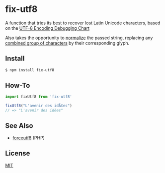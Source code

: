 # fix-utf8

A function that tries its best to recover lost Latin Unicode characters, based on the [UTF-8 Encoding Debugging Chart](http://www.i18nqa.com/debug/utf8-debug.html#dbg)

Also takes the opportunity to [normalize](https://developer.mozilla.org/en-US/docs/Web/JavaScript/Reference/Global_Objects/String/normalize) the passed string, replacing any [combined group of characters](https://en.wikipedia.org/wiki/Combining_character) by their corresponding glyph.

## Install

```sh
$ npm install fix-utf8
```

## How-To

```js
import fixUtf8 from 'fix-utf8'

fixUtf8("L'avenir des idÃ©es")
// => "L'avenir des idées"
```

## See Also
* [forceutf8](https://github.com/neitanod/forceutf8) (PHP)

## License
[MIT](LICENSE.md)
